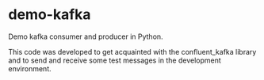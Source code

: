# demo-kafka
Demo kafka consumer and producer in Python.

This code was developed to get acquainted with the confluent_kafka library and to send and receive some test messages in the development environment.

